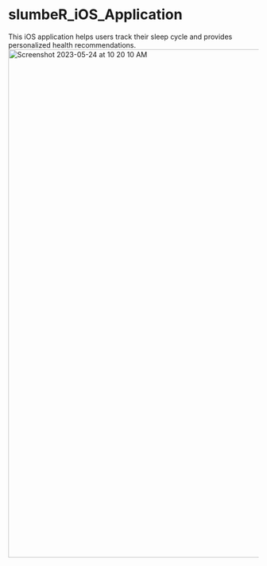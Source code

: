 # slumbeR_iOS_Application
This iOS application helps users track their sleep cycle and provides personalized health recommendations.
<img width="1023" alt="Screenshot 2023-05-24 at 10 20 10 AM" src="https://github.com/reishaladwa/slumbeR_iOS_Application/assets/86329309/8f28718f-35aa-43a9-a0a5-db09c941103d">
